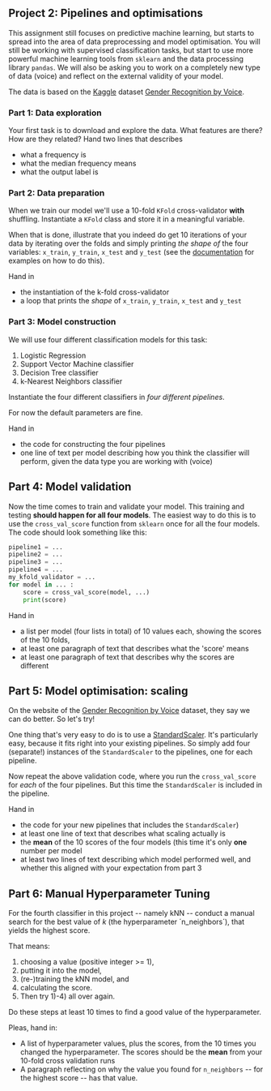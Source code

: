 ## Project 2: Pipelines and optimisations

This assignment still focuses on predictive machine learning, but starts to spread
into the area of data preprocessing and model optimisation.
You will still be working with supervised classification tasks, but start to use more 
powerful machine learning tools from `sklearn` and the data processing library `pandas`.
We will also be asking you to work on a completely new type of data (voice) and 
reflect on the external validity of your model.

The data is based on the [Kaggle](https://kaggle.com) dataset [Gender Recognition by Voice](https://www.kaggle.com/primaryobjects/voicegender).

### Part 1: Data exploration
Your first task is to download and explore the data. What features are there?
How are they related?
Hand two lines that describes
* what a frequency is
* what the median frequency means
* what the output label is

### Part 2: Data preparation
When we train our model we'll use a 10-fold `KFold` 
cross-validator **with** shuffling.
Instantiate a `KFold` class and store it in a meaningful variable.

When that is done, illustrate that you indeed do get 10 
iterations of your data by iterating over the folds and simply
printing *the shape of* the four variables: `x_train`, `y_train`, `x_test` and
`y_test` (see 
the [documentation](https://scikit-learn.org/stable/modules/generated/sklearn.model_selection.KFold.html) for examples on
how to do this).

Hand in
* the instantiation of the k-fold cross-validator
* a loop that prints the *shape* of `x_train`, `y_train`, `x_test` and `y_test`

###  Part 3: Model construction
We will use four different classification models for this task:
1. Logistic Regression
2. Support Vector Machine classifier
3. Decision Tree classifier
4. k-Nearest Neighbors classifier

Instantiate the four different classifiers in *four different 
pipelines*.

For now the default parameters are fine.

Hand in 
* the code for constructing the four pipelines
* one line of text per model describing how you think the classifier will perform, given the data type you are working with (voice)

## Part 4: Model validation
Now the time comes to train and validate your model.
This training and testing **should happen for all four models**.
The easiest way to do this is to use the `cross_val_score` 
function from `sklearn` once for all the four models.
The code should look something like this:
```python
pipeline1 = ...
pipeline2 = ...
pipeline3 = ...
pipeline4 = ...
my_kfold_validator = ...
for model in ... :
    score = cross_val_score(model, ...)
    print(score)
```

Hand in
* a list per model (four lists in total) of 10 values each, showing the scores of the 10 folds,
* at least one paragraph of text that describes what the 'score' means
* at least one paragraph of text that describes why the scores are different

## Part 5: Model optimisation: scaling
On the website of the [Gender Recognition by Voice](https://www.kaggle.com/primaryobjects/voicegender) dataset, they say
we can do better. So let's try!

One thing that's very easy to do is to use a 
[StandardScaler](https://scikit-learn.org/stable/modules/generated/sklearn.preprocessing.StandardScaler.html).
It's particularly easy, because it fits right into your existing
pipelines. So simply add four (separate!) instances of the
`StandardScaler` to the pipelines, one for each pipeline.

Now repeat the above validation code, where you run the 
`cross_val_score` for *each* of the four pipelines. But this 
time the `StandardScaler` is included in the pipeline.

Hand in
* the code for your new pipelines that includes the `StandardScaler`)
* at least one line of text that describes what scaling actually is
* the **mean** of the 10 scores of the four models (this time it's only **one** number per model
* at least two lines of text describing which model performed well, and whether this aligned with your expectation from part 3

## Part 6: Manual Hyperparameter Tuning

For the fourth classifier in this project -- namely kNN -- conduct a manual search for the best value of $k$ (the hyperparameter ´n_neighbors´), that yields the highest score.

That means:

  1. choosing a value (positive integer >= 1), 
  2. putting it into the model, 
  3. (re-)training the kNN model, and 
  4. calculating the score. 
  5. Then try 1)-4) all over again. 

Do these steps at least 10 times to find a good value of the hyperparameter.

Pleas, hand in:

* A list of hyperparameter values, plus the scores, from the 10 times you changed the hyperparameter. The scores should be the **mean** from your 10-fold cross validation runs
* A paragraph reflecting on why the value you found for `n_neighbors` -- for the highest score -- has that value.
